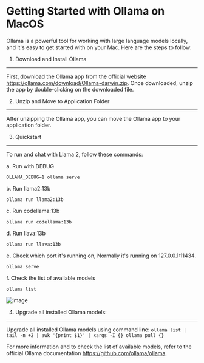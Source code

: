 
Getting Started with Ollama on MacOS
=====================================

Ollama is a powerful tool for working with large language models locally, and it's easy to get started with on your Mac. Here are the steps to follow:

1. Download and Install Ollama
-------------------------------

First, download the Ollama app from the official website <https://ollama.com/download/Ollama-darwin.zip>. Once downloaded, unzip the app by double-clicking on the downloaded file.

2. Unzip and Move to Application Folder
----------------------------------------

After unzipping the Ollama app, you can move the Ollama app to your application folder.

3. Quickstart
--------------

To run and chat with Llama 2, follow these commands:

a. Run with DEBUG

`OLLAMA_DEBUG=1 ollama serve`

b. Run llama2:13b

`ollama run llama2:13b`

c. Run codellama:13b

`ollama run codellama:13b`

d. Run llava:13b

`ollama run llava:13b`

e. Check which port it's running on, Normally it's running on 127.0.0.1:11434.

`ollama serve`

f. Check the list of available models

`ollama list`

![image](https://github.com/al-amin/ai-Artificial-Intelligence/assets/2225839/8c08380e-9f42-4db7-b23e-9a920267fa58)


4. Upgrade all installed Ollama models:
--------------------------------------

Upgrade all installed Ollama models using command line:
`ollama list | tail -n +2 | awk '{print $1}' | xargs -I {} ollama pull {}`

For more information and to check the list of available models, refer to the official Ollama documentation <https://github.com/ollama/ollama>.
